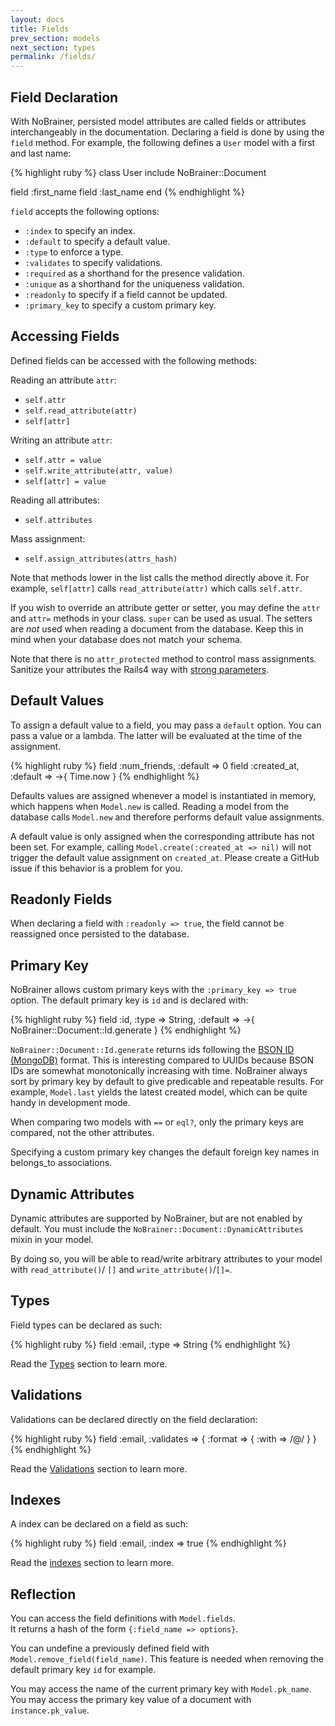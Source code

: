 ```yaml
---
layout: docs
title: Fields
prev_section: models
next_section: types
permalink: /fields/
---
```


## Field Declaration

With NoBrainer, persisted model attributes are called fields or attributes
interchangeably in the documentation.
Declaring a field is done by using the `field` method.
For example, the following defines a `User` model with a first and last name:

{% highlight ruby %}
class User
  include NoBrainer::Document

  field :first_name
  field :last_name
end
{% endhighlight %}

`field` accepts the following options:

* `:index` to specify an index.
* `:default` to specify a default value.
* `:type` to enforce a type.
* `:validates` to specify validations.
* `:required` as a shorthand for the presence validation.
* `:unique` as a shorthand for the uniqueness validation.
* `:readonly` to specify if a field cannot be updated.
* `:primary_key` to specify a custom primary key.

## Accessing Fields

Defined fields can be accessed with the following methods:

Reading an attribute `attr`:

* `self.attr`
* `self.read_attribute(attr)`
* `self[attr]`

Writing an attribute `attr`:

* `self.attr = value`
* `self.write_attribute(attr, value)`
* `self[attr] = value`

Reading all attributes:

* `self.attributes`

Mass assignment:

* `self.assign_attributes(attrs_hash)`

Note that methods lower in the list calls the method directly above it.
For example, `self[attr]` calls `read_attribute(attr)` which calls `self.attr`.

If you wish to override an attribute getter or setter, you may define
the `attr` and `attr=` methods in your class. `super` can be used as usual.
The setters are _not_ used when reading a document from the database. Keep
this in mind when your database does not match your schema.

Note that there is no `attr_protected` method to control mass assignments.
Sanitize your attributes the Rails4 way with
[strong parameters](https://github.com/rails/strong_parameters).

## Default Values

To assign a default value to a field, you may pass a `default` option.
You can pass a value or a lambda. The latter will be evaluated at the time of
the assignment.

{% highlight ruby %}
field :num_friends, :default => 0
field :created_at,  :default => ->{ Time.now }
{% endhighlight %}

Defaults values are assigned whenever a model is instantiated in memory, which
happens when `Model.new` is called. Reading a model from the database
calls `Model.new` and therefore performs default value assignments.

A default value is only assigned when the corresponding attribute has not been
set. For example, calling `Model.create(:created_at => nil)` will not trigger
the default value assignment on `created_at`. Please create a GitHub issue
if this behavior is a problem for you.

## Readonly Fields

When declaring a field with `:readonly => true`, the field cannot be reassigned
once persisted to the database.

## Primary Key

NoBrainer allows custom primary keys with the `:primary_key => true` option.
The default primary key is `id` and is declared with:

{% highlight ruby %}
field :id, :type => String, :default => ->{ NoBrainer::Document::Id.generate }
{% endhighlight %}

`NoBrainer::Document::Id.generate` returns ids following the
[BSON ID (MongoDB)](http://docs.mongodb.org/manual/reference/object-id/) format.
This is interesting compared to UUIDs because BSON IDs are somewhat
monotonically increasing with time. NoBrainer always sort by primary key by
default to give predicable and repeatable results. For example, `Model.last`
yields the latest created model, which can be quite handy in development mode.

When comparing two models with `==` or `eql?`, only the primary keys are
compared, not the other attributes.

Specifying a custom primary key changes the default foreign key names in
belongs\_to associations.

## Dynamic Attributes

Dynamic attributes are supported by NoBrainer, but are not enabled by default.
You must include the `NoBrainer::Document::DynamicAttributes` mixin in your model.

By doing so, you will be able to read/write arbitrary attributes to your model with
`read_attribute()`/ `[]` and `write_attribute()`/`[]=`.

## Types

Field types can be declared as such:

{% highlight ruby %}
field :email, :type => String
{% endhighlight %}

Read the [Types](/docs/types) section to learn more.

## Validations

Validations can be declared directly on the field declaration:

{% highlight ruby %}
field :email, :validates => { :format => { :with => /@/ } }
{% endhighlight %}

Read the [Validations](/docs/validations) section to learn more.

## Indexes

A index can be declared on a field as such:

{% highlight ruby %}
field :email, :index => true
{% endhighlight %}

Read the [indexes](/docs/indexes) section to learn more.

## Reflection

You can access the field definitions with `Model.fields`.  
It returns a hash of the form `{:field_name => options}`.

You can undefine a previously defined field with
`Model.remove_field(field_name)`. This feature is needed when removing the
default primary key `id` for example.

You may access the name of the current primary key with `Model.pk_name`.
You may access the primary key value of a document with `instance.pk_value`.

